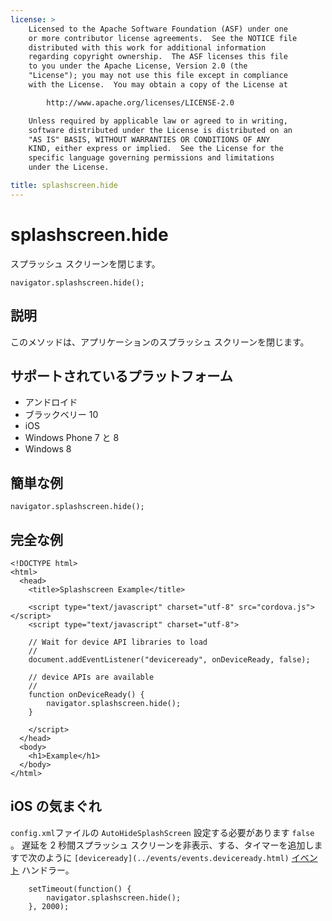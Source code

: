 ```yaml
---
license: >
    Licensed to the Apache Software Foundation (ASF) under one
    or more contributor license agreements.  See the NOTICE file
    distributed with this work for additional information
    regarding copyright ownership.  The ASF licenses this file
    to you under the Apache License, Version 2.0 (the
    "License"); you may not use this file except in compliance
    with the License.  You may obtain a copy of the License at

        http://www.apache.org/licenses/LICENSE-2.0

    Unless required by applicable law or agreed to in writing,
    software distributed under the License is distributed on an
    "AS IS" BASIS, WITHOUT WARRANTIES OR CONDITIONS OF ANY
    KIND, either express or implied.  See the License for the
    specific language governing permissions and limitations
    under the License.

title: splashscreen.hide
---
```


# splashscreen.hide

スプラッシュ スクリーンを閉じます。

    navigator.splashscreen.hide();
    

## 説明

このメソッドは、アプリケーションのスプラッシュ スクリーンを閉じます。

## サポートされているプラットフォーム

*   アンドロイド
*   ブラックベリー 10
*   iOS
*   Windows Phone 7 と 8
*   Windows 8

## 簡単な例

    navigator.splashscreen.hide();
    

## 完全な例

    <!DOCTYPE html>
    <html>
      <head>
        <title>Splashscreen Example</title>
    
        <script type="text/javascript" charset="utf-8" src="cordova.js"></script>
        <script type="text/javascript" charset="utf-8">
    
        // Wait for device API libraries to load
        //
        document.addEventListener("deviceready", onDeviceReady, false);
    
        // device APIs are available
        //
        function onDeviceReady() {
            navigator.splashscreen.hide();
        }
    
        </script>
      </head>
      <body>
        <h1>Example</h1>
      </body>
    </html>
    

## iOS の気まぐれ

`config.xml`ファイルの `AutoHideSplashScreen` 設定する必要があります `false` 。 遅延を 2 秒間スプラッシュ スクリーンを非表示、する、タイマーを追加しますで次のように `[deviceready](../events/events.deviceready.html)` [イベント](../events/events.html) ハンドラー。

        setTimeout(function() {
            navigator.splashscreen.hide();
        }, 2000);
